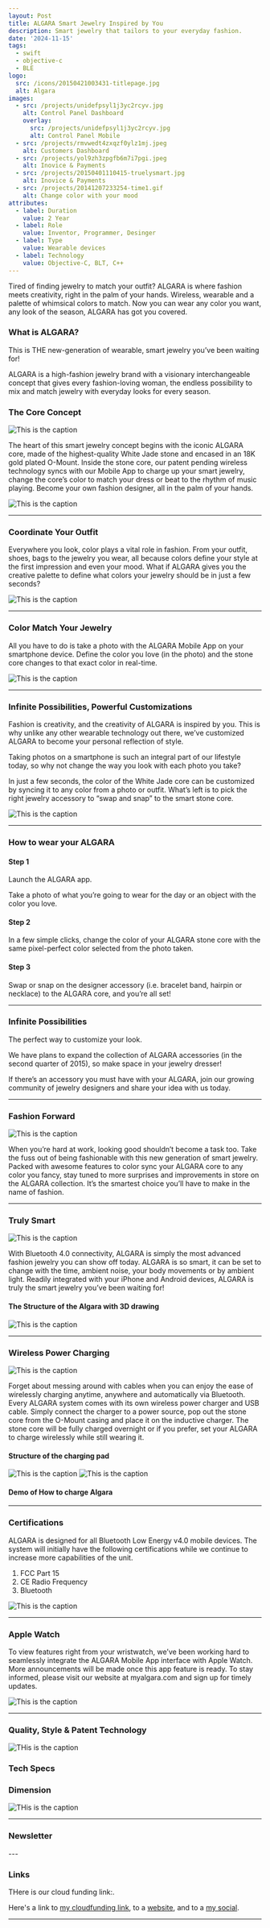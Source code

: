 ```yaml
---
layout: Post
title: ALGARA Smart Jewelry Inspired by You 
description: Smart jewelry that tailors to your everyday fashion.
date: '2024-11-15'
tags:
  - swift
  - objective-c
  - BLE
logo:
  src: /icons/20150421003431-titlepage.jpg
  alt: Algara
images:
  - src: /projects/unidefpsyl1j3yc2rcyv.jpg
    alt: Control Panel Dashboard
    overlay:
      src: /projects/unidefpsyl1j3yc2rcyv.jpg
      alt: Control Panel Mobile
  - src: /projects/rmvwedt4zxqzf0ylz1mj.jpeg
    alt: Customers Dashboard
  - src: /projects/yol9zh3zpgfb6m7i7pgi.jpeg
    alt: Inovice & Payments
  - src: /projects/20150401110415-truelysmart.jpg
    alt: Inovice & Payments
  - src: /projects/20141207233254-time1.gif
    alt: Change color with your mood
attributes:
  - label: Duration
    value: 2 Year
  - label: Role
    value: Inventor, Programmer, Desinger
  - label: Type
    value: Wearable devices
  - label: Technology
    value: Objective-C, BLT, C++
---
```


Tired of finding jewelry to match your outfit? ALGARA is where fashion meets creativity, right in the palm of your hands. Wireless, wearable and a palette of whimsical colors to match. Now you can wear any color you want, any look of the season, ALGARA has got you covered.

### What is ALGARA?

This is THE new-generation of wearable, smart jewelry you’ve been waiting for!

ALGARA is a high-fashion jewelry brand with a visionary interchangeable concept that gives every fashion-loving woman, the endless possibility to mix and match jewelry with everyday looks for every season.

### The Core Concept

![This is the caption](/projects/20150421020500-thealgaraconcept.jpg "Team meeting")


The heart of this smart jewelry concept begins with the iconic ALGARA core, made of the highest-quality White Jade stone and encased in an 18K gold plated O-Mount. Inside the stone core, our patent pending wireless technology syncs with our Mobile App to charge up your smart jewelry, change the core’s color to match your dress or beat to the rhythm of music playing. Become your own fashion designer, all in the palm of your hands.

![This is the caption](/projects/20141125233050-camera2.gif "Team meeting")

---

### Coordinate Your Outfit

Everywhere you look, color plays a vital role in fashion. From your outfit, shoes, bags to the jewelry you wear, all because colors define your style at the first impression and even your mood. What if ALGARA gives you the creative palette to define what colors your jewelry should be in just a few seconds?

![This is the caption](/projects/20141125233034-camera1.gif "Match Your Outfit Color")

---

### Color Match Your Jewelry

All you have to do is take a photo with the ALGARA Mobile App on your smartphone device. Define the color you love (in the photo) and the stone core changes to that exact color in real-time.

![This is the caption](/projects/20141125233050-camera2.gif "Match Your Jewelry")

---

### Infinite Possibilities, Powerful Customizations

Fashion is creativity, and the creativity of ALGARA is inspired by you. This is why unlike any other wearable technology out there, we’ve customized ALGARA to become your personal reflection of style.

Taking photos on a smartphone is such an integral part of our lifestyle today, so why not change the way you look with each photo you take?

In just a few seconds, the color of the White Jade core can be customized by syncing it to any color from a photo or outfit. What’s left is to pick the right jewelry accessory to “swap and snap” to the smart stone core.

![This is the caption](/projects/20141125235920-many_jewelry.gif "Infinite Possibilites")

---

### How to wear your ALGARA

#### Step 1
Launch the ALGARA app.

Take a photo of what you’re going to wear for the day or an object with the color you love.
#### Step 2
In a few simple clicks, change the color of your ALGARA stone core with the same pixel-perfect color selected from the photo taken.
#### Step 3
Swap or snap on the designer accessory (i.e. bracelet band, hairpin or necklace) to the ALGARA core, and you’re all set!

---

### Infinite Possibilities
The perfect way to customize your look.

We have plans to expand the collection of ALGARA accessories (in the second quarter of 2015), so make space in your jewelry dresser!

If there’s an accessory you must have with your ALGARA, join our growing community of jewelry designers and share your idea with us today.

---
### Fashion Forward

![This is the caption](/projects/20150401103346-stoneselect.jpg "Infinite Possibilites")

When you’re hard at work, looking good shouldn’t become a task too. Take the fuss out of being fashionable with this new generation of smart jewelry. Packed with awesome features to color sync your ALGARA core to any color you fancy, stay tuned to more surprises and improvements in store on the ALGARA collection. It’s the smartest choice you’ll have to make in the name of fashion.

---
### Truly Smart

![This is the caption](/projects/20150401110415-truelysmart.jpg "Infinite Possibilites")

With Bluetooth 4.0 connectivity, ALGARA is simply the most advanced fashion jewelry you can show off today. ALGARA is so smart, it can be set to change with the time, ambient noise, your body movements or by ambient light. Readily integrated with your iPhone and Android devices, ALGARA is truly the smart jewelry you’ve been waiting for!


#### The Structure of the Algara with 3D drawing

![This is the caption](/projects/pgeytb0jhule46nylrsy.jpg "Infinite Possibilites")

---

### Wireless Power Charging

![This is the caption](/projects/20150318004306-wirelesscharger.jpg "Infinite Possibilites")

Forget about messing around with cables when you can enjoy the ease of wirelessly charging anytime, anywhere and automatically via Bluetooth. Every ALGARA system comes with its own wireless power charger and USB cable. Simply connect the charger to a power source, pop out the stone core from the O-Mount casing and place it on the inductive charger. The stone core will be fully charged overnight or if you prefer, set your ALGARA to charge wirelessly while still wearing it.

#### Structure of the charging pad

![This is the caption](/projects/lseszm87hbtjcac5x89o.jpg "Infinite Possibilites")
![This is the caption](/projects/oiuvzeur0uknqdlvbfde.jpg "Infinite Possibilites")

#### Demo of How to charge Algara
<Youtube
id="9uEqAnmOj3w"
title="This is how to charge Algara"
/>

---

### Certifications

ALGARA is designed for all Bluetooth Low Energy v4.0 mobile devices. The system will initially have the following certifications while we continue to increase more capabilities of the unit.

<ol>
<li>FCC Part 15</li>
<li>CE Radio Frequency</li>
<li>Bluetooth </li>
</ol>

![This is the caption](/projects/20141126192151-Feature_table_01.jpg "Infinite Possibilites")

---

### Apple Watch

To view features right from your wristwatch, we’ve been working hard to seamlessly integrate the ALGARA Mobile App interface with Apple Watch. More announcements will be made once this app feature is ready. To stay informed, please visit our website at myalgara.com and sign up for timely updates.

![This is the caption](/projects/20141126182748-Algara-indiegogo-image_iwatch.jpg "Apple Watch")

---

### Quality, Style & Patent Technology

![THis is the caption](/projects/20141126231940-PPT_01.jpg "patent")

### Tech Specs




### Dimension

![THis is the caption](/projects/20150309224850-graphic-diagram.png "patent")

---

### Newsletter

<Newsletter className="bg-omega-800 p-10" />
---

### Links

THere is our cloud funding link:.

Here's a link to [my cloudfunding link](https://www.indiegogo.com/projects/algara-smart-jewelry-inspired-by-you#/), to a [website](https://myalgara.com), and to a [my social](https://www.x.com/myalgara).

---